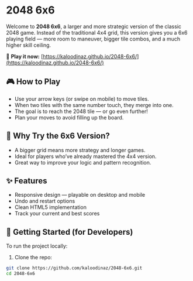 # 2048 6x6

Welcome to **2048 6x6**, a larger and more strategic version of the classic 2048 game. Instead of the traditional 4x4 grid, this version gives you a 6x6 playing field — more room to maneuver, bigger tile combos, and a much higher skill ceiling.

🔗 **Play it now:** [https://kaloodinaz.github.io/2048-6x6/](https://kaloodinaz.github.io/2048-6x6/)

## 🎮 How to Play

- Use your arrow keys (or swipe on mobile) to move tiles.
- When two tiles with the same number touch, they merge into one.
- The goal is to reach the 2048 tile — or go even further!
- Plan your moves to avoid filling up the board.

## 🧠 Why Try the 6x6 Version?

- A bigger grid means more strategy and longer games.
- Ideal for players who’ve already mastered the 4x4 version.
- Great way to improve your logic and pattern recognition.

## ✨ Features

- Responsive design — playable on desktop and mobile
- Undo and restart options
- Clean HTML5 implementation
- Track your current and best scores

## 🚀 Getting Started (for Developers)

To run the project locally:

1. Clone the repo:

```bash
git clone https://github.com/kaloodinaz/2048-6x6.git
cd 2048-6x6

